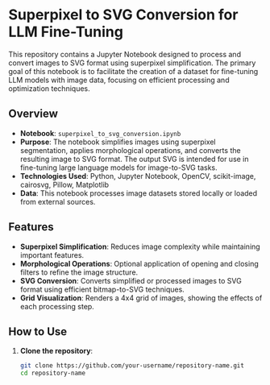# Superpixel to SVG Conversion for LLM Fine-Tuning

This repository contains a Jupyter Notebook designed to process and convert images to SVG format using superpixel simplification. The primary goal of this notebook is to facilitate the creation of a dataset for fine-tuning LLM models with image data, focusing on efficient processing and optimization techniques.

## Overview

- **Notebook**: `superpixel_to_svg_conversion.ipynb`
- **Purpose**: The notebook simplifies images using superpixel segmentation, applies morphological operations, and converts the resulting image to SVG format. The output SVG is intended for use in fine-tuning large language models for image-to-SVG tasks.
- **Technologies Used**: Python, Jupyter Notebook, OpenCV, scikit-image, cairosvg, Pillow, Matplotlib
- **Data**: This notebook processes image datasets stored locally or loaded from external sources.

## Features

- **Superpixel Simplification**: Reduces image complexity while maintaining important features.
- **Morphological Operations**: Optional application of opening and closing filters to refine the image structure.
- **SVG Conversion**: Converts simplified or processed images to SVG format using efficient bitmap-to-SVG techniques.
- **Grid Visualization**: Renders a 4x4 grid of images, showing the effects of each processing step.

## How to Use

1. **Clone the repository**:
   ```bash
   git clone https://github.com/your-username/repository-name.git
   cd repository-name
